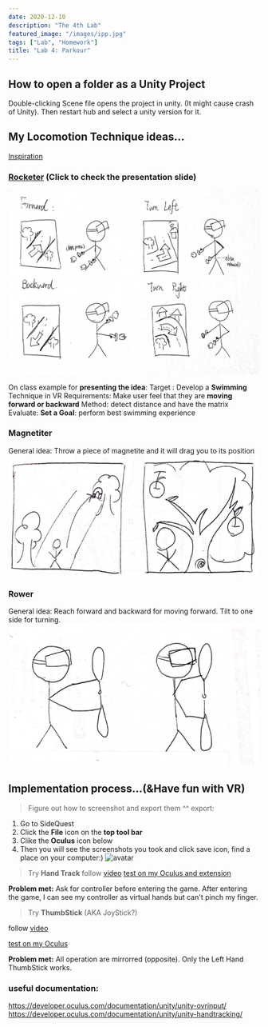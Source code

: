 ```yaml
---
date: 2020-12-10
description: "The 4th Lab"
featured_image: "/images/ipp.jpg"
tags: ["Lab", "Homework"]
title: "Lab 4: Parkour"
---
```


## How to open a folder as a Unity Project
Double-clicking Scene file opens the project in unity. (It might cause crash of Unity).
Then restart hub and select a unity version for it.

## My Locomotion Technique ideas...
[Inspiration](https://www.youtube.com/watch?v=p0YxzgQG2-E)
>
### [Rocketer](https://docs.google.com/presentation/d/1RJ2BUntYDMH38-xqtr62zmZn7qJ16zkN4MP2c-iP_I4/edit#slide=id.gb194e87ca0_0_11518) (Click to check the presentation slide)
![rocketer](/images/courses/igd301/P4/rocketer.JPG)  


On class example for **presenting the idea**:
Target : Develop a **Swimming** Technique in VR
Requirements: Make user feel that they are **moving forward or backward**
Method: detect distance and have the matrix
Evaluate:  **Set a Goal**: perform best swimming experience

>
### Magnetiter
General idea: Throw a piece of magnetite and it will drag you to its position
![magnetiter](/images/courses/igd301/P4/magnetiter.JPG)  
>
### Rower
General idea: Reach forward and backward for moving forward. Tilt to one side for turning.
![rower](/images/courses/igd301/P4/rower.JPG)


## Implementation process...(&Have fun with VR)
>Figure out how to screenshot and export them ^^
export:
1. Go to SideQuest
2. Click the **File** icon on the **top tool bar**
3. Clike the **Oculus** icon below
4. Then you will see the screenshots you took and click save icon, find a place on your computer:)
![avatar](/images/VR/play/export.jpg)


>Try **Hand Track**
follow [video](https://www.youtube.com/watch?v=FMxD0EPfH9Q&list=RDCMUCG8bDPqp3jykCGbx-CiL7VQ&index=15)
[test on my Oculus and extension](/images/VR/develop/handtrack2.mp4)

**Problem met:**
    Ask for controller before entering the game. After entering the game, I can see my controller as virtual hands but can't pinch my finger.

>Try **ThumbStick** (AKA JoyStick?)

follow [video](https://www.youtube.com/watch?v=GSdfqOq_p5k)

[test on my Oculus](/images/VR/develop/thumbstick.mp4)

**Problem met:**
    All operation are mirrorred (opposite). 
    Only the Left Hand ThumbStick works.

### useful documentation:
<https://developer.oculus.com/documentation/unity/unity-ovrinput/>
<https://developer.oculus.com/documentation/unity/unity-handtracking/>


